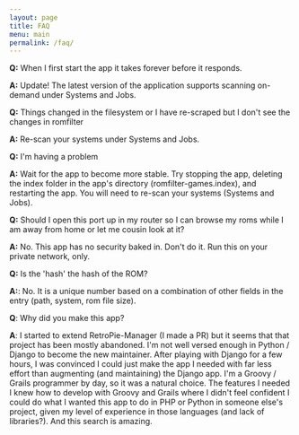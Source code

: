 ```yaml
---
layout: page
title: FAQ
menu: main
permalink: /faq/
---
```


**Q:** When I first start the app it takes forever before it responds.

**A:** Update! The latest version of the application supports scanning on-demand under Systems and Jobs.

**Q:** Things changed in the filesystem or I have re-scraped but I don't see the changes in romfilter

**A:** Re-scan your systems under Systems and Jobs.

**Q:** I'm having a problem

**A:** Wait for the app to become more stable. Try stopping the app, deleting the index folder in the app's directory (romfilter-games.index), and restarting the app. You will need to re-scan your systems (Systems and Jobs).

**Q:** Should I open this port up in my router so I can browse my roms while I am away from home or let me cousin look at it?

**A:** No. This app has no security baked in. Don't do it. Run this on your private network, only.

**Q:** Is the 'hash' the hash of the ROM?

**A:**: No. It is a unique number based on a combination of other fields in the entry (path, system, rom file size).

**Q**: Why did you make this app?

**A**: I started to extend RetroPie-Manager (I made a PR) but it seems that that project has been mostly
abandoned. I'm not well versed enough in Python / Django to become the new maintainer.
After playing with Django for a few hours, I was convinced I could just make the app I needed with
far less effort than augmenting (and maintaining) the Django app.
I'm a Groovy / Grails programmer by day, so it was a natural choice.
The features I needed I knew how to develop with Groovy and Grails where I didn't
feel confident I could do what I wanted this app to do in PHP or Python in someone else's project,
given my level of experience in those languages (and lack of libraries?).
And this search is amazing.

